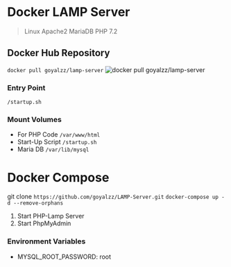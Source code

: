# Docker LAMP Server #
> Linux Apache2 MariaDB PHP 7.2

## Docker Hub Repository ##
```docker pull goyalzz/lamp-server```
![docker pull goyalzz/lamp-server](https://github.com/goyalzz/LAMP-Server/blob/master/Docker%20PHP%20Lamp%20Stack.png?raw=true "Docker Hub")

### Entry Point ###
`/startup.sh`

### Mount Volumes ###
- For PHP Code `/var/www/html`
- Start-Up Script `/startup.sh`
- Maria DB `/var/lib/mysql`

# Docker Compose #
git clone `https://github.com/goyalzz/LAMP-Server.git`
```docker-compose up -d --remove-orphans```
1. Start PHP-Lamp Server
2. Start PhpMyAdmin

### Environment Variables ###
- MYSQL_ROOT_PASSWORD: root
